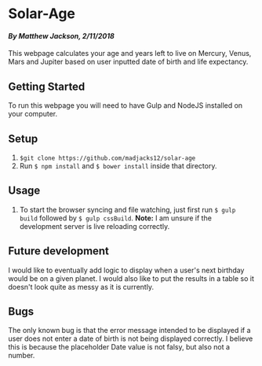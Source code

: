 # Solar-Age
#### _By Matthew Jackson, 2/11/2018_

This webpage calculates your age and years left to live on Mercury, Venus, Mars and Jupiter based on user inputted date of birth and life expectancy.

## Getting Started

To run this webpage you will need to have Gulp and NodeJS installed on your computer.

## Setup

1. `$git clone https://github.com/madjacks12/solar-age`
2. Run `$ npm install` and `$ bower install` inside that directory.

## Usage
1. To start the browser syncing and file watching, just first run `$ gulp build` followed by  `$ gulp cssBuild`.
**Note:** I am unsure if the development server is live reloading correctly.

## Future development
I would like to eventually add logic to display when a user's next birthday would be on a given planet. I would also like to put the results in a table so it doesn't look quite as messy as it is currently.

## Bugs

The only known bug is that the error message intended to be displayed if a user does not enter a date of birth is not being displayed correctly. I believe this is because the placeholder Date value is not falsy, but also not a number.

